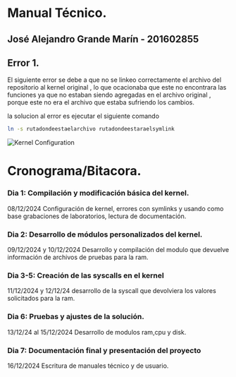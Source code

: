 # Manual Técnico.

## José Alejandro Grande Marín - 201602855

## Error 1.


El siguiente error se debe a que no se linkeo correctamente el archivo del repositorio al kernel original , lo que ocacionaba que este no encontrara las funciones ya que no estaban siendo agregadas en el archivo original , porque este no era el archivo que estaba sufriendo los cambios.

la solucion al error es ejecutar el siguiente comando 
```bash
ln -s rutadondeestaelarchivo rutadondeestaraelsymlink
```

![Kernel Configuration](https://github.com/AlejooMariin/SOPES2_PROYECTO1/blob/main/Documentaci%C3%B3n/imagenes/Imagen_4.jpg)

# Cronograma/Bitacora.

### Dia 1: Compilación y modificación básica del kernel.
08/12/2024 Configuración de kernel, errores con symlinks y usando como base grabaciones de laboratorios, lectura de documentación.

### Dia 2: Desarrollo de módulos personalizados del kernel.
09/12/2024 y 10/12/2024 Desarrollo y compilación del modulo que devuelve información de archivos de pruebas para la ram.

### Dia 3-5: Creación de las syscalls en el kernel
11/12/2024 y 12/12/24  desarrollo 
de la syscall que devolviera los valores solicitados para la ram.

### Dia 6: Pruebas y ajustes de la solución.
13/12/24 al 15/12/2024 Desarrollo de modulos ram,cpu y disk.

### Dia 7: Documentación final y presentación del proyecto
16/12/2024 Escritura de manuales técnico y de usuario.
